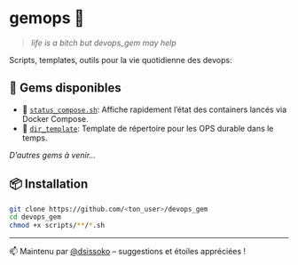 # gemops 💎

> *life is a bitch but devops_gem may help*

Scripts, templates, outils pour la vie quotidienne des devops:

## 🚀 Gems disponibles

- 💎 [`status_compose.sh`](./STATUS_COMPOSE.md): Affiche rapidement l’état des containers lancés via Docker Compose.
- 💎 [`dir_template`](./DIR_TEMPLATE.md): Template de répertoire pour les OPS durable dans le temps.

*D’autres gems à venir…*

## 📦 Installation

```bash
git clone https://github.com/<ton_user>/devops_gem
cd devops_gem
chmod +x scripts/**/*.sh
```

---

📫 Maintenu par [@dsissoko](https://github.com/dsissoko) – suggestions et étoiles appréciées !
